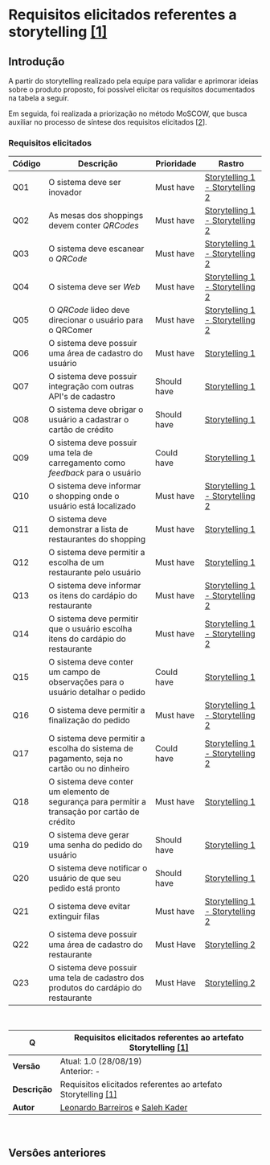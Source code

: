 # Requisitos elicitados referentes a storytelling [[1]](../../seminario1/storytelling.md)

## Introdução

A partir do storytelling realizado pela equipe para validar e aprimorar ideias sobre o produto proposto, foi possível elicitar os requisitos documentados na tabela a seguir.

Em seguida, foi realizada a priorização no método MoSCOW, que busca auxiliar no processo de síntese dos requisitos elicitados [[2](../elicitacao_de_requisitos/elicitacao_de_requisitos.md)].

### Requisitos elicitados

| Código | Descrição                                                                                      | Prioridade  | Rastro                                                              |
|--------|------------------------------------------------------------------------------------------------|-------------|---------------------------------------------------------------------|
| Q01    | O sistema deve ser inovador                                                                    | Must have   | [Storytelling 1 - Storytelling 2](../../seminario1/storytelling.md) |
| Q02    | As mesas dos shoppings devem conter _QRCodes_                                                  | Must have   | [Storytelling 1 - Storytelling 2](../../seminario1/storytelling.md) |
| Q03    | O sistema deve escanear o _QRCode_                                                             | Must have   | [Storytelling 1 - Storytelling 2](../../seminario1/storytelling.md) |
| Q04    | O sistema deve ser _Web_                                                                       | Must have   | [Storytelling 1 - Storytelling 2](../../seminario1/storytelling.md) |
| Q05    | O _QRCode_ lideo deve direcionar o usuário para o QRComer                                      | Must have   | [Storytelling 1 - Storytelling 2](../../seminario1/storytelling.md) |
| Q06    | O sistema deve possuir uma área de cadastro do usuário                                         | Must have   | [Storytelling 1](../../seminario1/storytelling.md)                  |
| Q07    | O sistema deve possuir integração com outras API's de cadastro                                 | Should have | [Storytelling 1](../../seminario1/storytelling.md)                  |
| Q08    | O sistema deve obrigar o usuário a cadastrar o cartão de crédito                               | Should have | [Storytelling 1](../../seminario1/storytelling.md)                  |
| Q09    | O sistema deve possuir uma tela de carregamento como _feedback_ para o usuário                 | Could have  | [Storytelling 1](../../seminario1/storytelling.md)                  |
| Q10    | O sistema deve informar o shopping onde o usuário está localizado                              | Must have   | [Storytelling 1 - Storytelling 2](../../seminario1/storytelling.md) |
| Q11    | O sistema deve demonstrar a lista de restaurantes do shopping                                  | Must have   | [Storytelling 1](../../seminario1/storytelling.md)                  |
| Q12    | O sistema deve permitir a escolha de um restaurante pelo usuário                               | Must have   | [Storytelling 1](../../seminario1/storytelling.md)                  |
| Q13    | O sistema deve informar os itens do cardápio do restaurante                                    | Must have   | [Storytelling 1 - Storytelling 2](../../seminario1/storytelling.md) |
| Q14    | O sistema deve permitir que o usuário escolha itens do cardápio do restaurante                 | Must have   | [Storytelling 1 - Storytelling 2](../../seminario1/storytelling.md) |
| Q15    | O sistema deve conter um campo de observações para o usuário detalhar o pedido                 | Could have  | [Storytelling 1](../../seminario1/storytelling.md)                  |
| Q16    | O sistema deve permitir a finalização do pedido                                                | Must have   | [Storytelling 1 - Storytelling 2](../../seminario1/storytelling.md) |
| Q17    | O sistema deve permitir a escolha do sistema de pagamento, seja no cartão ou no dinheiro       | Could have  | [Storytelling 1 - Storytelling 2](../../seminario1/storytelling.md) |
| Q18    | O sistema deve conter um elemento de segurança para permitir a transação por cartão de crédito | Must have   | [Storytelling 1](../../seminario1/storytelling.md)                  |
| Q19    | O sistema deve gerar uma senha do pedido do usuário                                            | Should have | [Storytelling 1](../../seminario1/storytelling.md)                  |
| Q20    | O sistema deve notificar o usuário de que seu pedido está pronto                               | Should have | [Storytelling 1](../../seminario1/storytelling.md)                  |
| Q21    | O sistema deve evitar extinguir filas                                                          | Must have   | [Storytelling 1 - Storytelling 2](../../seminario1/storytelling.md) |
| Q22    | O sistema deve possuir uma área de cadastro do restaurante                                     | Must Have   | [Storytelling 2](../../seminario1/storytelling.md)                  |
| Q23    | O sistema deve possuir uma tela de cadastro dos produtos do cardápio do restaurante            | Must Have   | [Storytelling 2](../../seminario1/storytelling.md)                  |

<br>

| **Q**         | **Requisitos elicitados referentes ao artefato Storytelling [[1]](../../seminario1/storytelling.md)** |
|---------------|-------------------------------------------------------------------------------------------------------|
| **Versão**    | Atual: 1.0 (28/08/19) <br> Anterior: -                                                                |
| **Descrição** | Requisitos elicitados referentes ao artefato Storytelling [[1]](../../seminario1/storytelling.md)     |
| **Autor**     | [Leonardo Barreiros](https://github.com/leossb36) e [Saleh Kader](https://github.com/devsalula)       |
<br>

## Versôes anteriores

